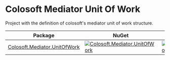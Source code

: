 # Colosoft Mediator Unit Of Work

Project with the definition of colosoft's mediator unit of work structure.


| Package | NuGet | Downloads |
| ------- | ------------ | --------- |
| [Colosoft.Mediator.UnitOfWork](https://www.nuget.org/packages/Colosoft.Mediator.UnitOfWork/) | [![Colosoft.Mediator.UnitOfWork](https://img.shields.io/nuget/v/Colosoft.Mediator.UnitOfWork.svg)](https://www.nuget.org/packages/Colosoft.Mediator.UnitOfWork/) | [![Colosoft.Mediator.UnitOfWork](https://img.shields.io/nuget/dt/Colosoft.Mediator.UnitOfWork.svg)](https://www.nuget.org/packages/Colosoft.Mediator.UnitOfWork/) |


